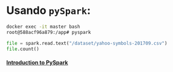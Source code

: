 # Usando `pySpark`:

```bash
docker exec -it master bash
root@588acf96a879:/app# pyspark
```
```python
file = spark.read.text("/dataset/yahoo-symbols-201709.csv")
file.count()
```
#### [Introduction to PySpark](https://www.datacamp.com/courses/introduction-to-pyspark)